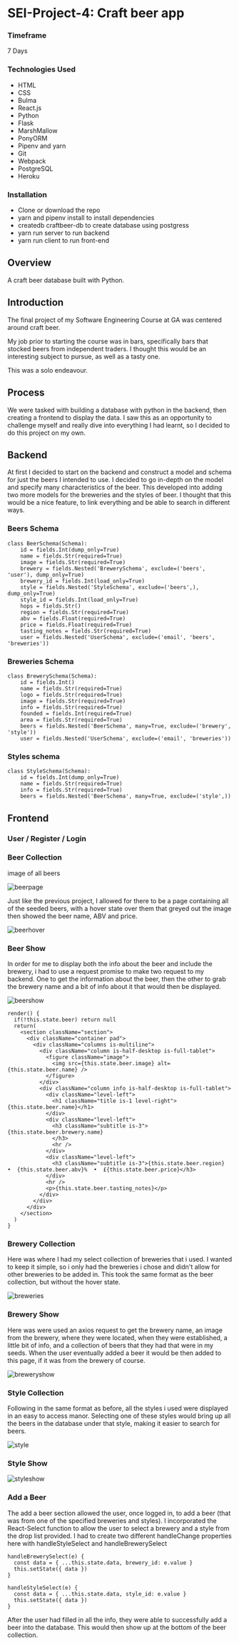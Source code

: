 # SEI-Project-4: Craft beer app

### Timeframe
7 Days

### Technologies Used
- HTML
- CSS
- Bulma
- React.js
- Python
- Flask
- MarshMallow
- PonyORM
- Pipenv and yarn
- Git
- Webpack
- PostgreSQL
- Heroku

### Installation
- Clone or download the repo
- yarn and pipenv install to install dependencies
- createdb craftbeer-db to create database using postgress
- yarn run server to run backend
- yarn run client to run front-end

## Overview

A craft beer database built with Python.

## Introduction

The final project of my Software Engineering Course at GA was centered around craft beer.

My job prior to starting the course was in bars, specifically bars that stocked beers from independent traders. I thought this would be an interesting subject to pursue, as well as a tasty one.

This was a solo endeavour.

## Process

We were tasked with building a database with python in the backend, then creating a frontend to display the data. I saw this as an opportunity to challenge myself and really dive into everything I had learnt, so I decided to do this project on my own.

## Backend
At first I decided to start on the backend and construct a model and schema for just the beers I intended to use. I decided to go in-depth on the model and specify many characteristics of the beer. This developed into adding two more models for the breweries and the styles of beer. I thought that this would be a nice feature, to link everything and be able to search in different ways.

### Beers Schema

```
class BeerSchema(Schema):
    id = fields.Int(dump_only=True)
    name = fields.Str(required=True)
    image = fields.Str(required=True)
    brewery = fields.Nested('BrewerySchema', exclude=('beers', 'user'), dump_only=True)
    brewery_id = fields.Int(load_only=True)
    style = fields.Nested('StyleSchema', exclude=('beers',), dump_only=True)
    style_id = fields.Int(load_only=True)
    hops = fields.Str()
    region = fields.Str(required=True)
    abv = fields.Float(required=True)
    price = fields.Float(required=True)
    tasting_notes = fields.Str(required=True)
    user = fields.Nested('UserSchema', exclude=('email', 'beers', 'breweries'))
```

### Breweries Schema

```
class BrewerySchema(Schema):
    id = fields.Int()
    name = fields.Str(required=True)
    logo = fields.Str(required=True)
    image = fields.Str(required=True)
    info = fields.Str(required=True)
    founded = fields.Int(required=True)
    area = fields.Str(required=True)
    beers = fields.Nested('BeerSchema', many=True, exclude=('brewery', 'style'))
    user = fields.Nested('UserSchema', exclude=('email', 'breweries'))
```

### Styles schema

```
class StyleSchema(Schema):
    id = fields.Int(dump_only=True)
    name = fields.Str(required=True)
    info = fields.Str(required=True)
    beers = fields.Nested('BeerSchema', many=True, exclude=('style',))
```

## Frontend

### User / Register / Login

### Beer Collection

image of all beers

![beerpage](images/beers.jpg)

Just like the previous project, I allowed for there to be a page containing all of the seeded beers, with a hover state over them that greyed out the image then showed the beer name, ABV and price.

![beerhover](images/beerhover.jpg)

### Beer Show

In order for me to display both the info about the beer and include the brewery, i had to use a request promise to make two request to my backend. One to get the information about the beer, then the other to grab the brewery name and a bit of info about it that would then be displayed.

![beershow](images/beershow.jpg)

```
render() {
  if(!this.state.beer) return null
  return(
    <section className="section">
      <div className="container pad">
        <div className="columns is-multiline">
          <div className="column is-half-desktop is-full-tablet">
            <figure className="image">
              <img src={this.state.beer.image} alt={this.state.beer.name} />
            </figure>
          </div>
          <div className="column info is-half-desktop is-full-tablet">
            <div className="level-left">
              <h1 className="title is-1 level-right">{this.state.beer.name}</h1>
            </div>
            <div className="level-left">
              <h3 className="subtitle is-3">{this.state.beer.brewery.name}
              </h3>
              <hr />
            </div>
            <div className="level-left">
              <h3 className="subtitle is-3">{this.state.beer.region}  •  {this.state.beer.abv}%  •  £{this.state.beer.price}</h3>
            </div>
            <hr />
            <p>{this.state.beer.tasting_notes}</p>
          </div>
        </div>
      </div>
    </section>
  )
}
```

### Brewery Collection

Here was where I had my select collection of breweries that i used. I wanted to keep it simple, so i only had the breweries i chose and didn't allow for other breweries to be added in. This took the same format as the beer collection, but without the hover state.

![breweries](images/breweries.jpg)

### Brewery Show

Here was were used an axios request to get the brewery name, an image from the brewery, where they were located, when they were established, a little bit of info, and a collection of beers that they had that were in my seeds. When the user eventually added a beer it would be then added to this page, if it was from the brewery of course.

![breweryshow](images/breweryshow.jpg)

### Style Collection

Following in the same format as before, all the styles i used were displayed in an easy to access manor. Selecting one of these styles would bring up all the beers in the database under that style, making it easier to search for beers.

![style](images/styles.jpg)

### Style Show

![styleshow](images/styleshow.jpg)

### Add a Beer

The add a beer section allowed the user, once logged in, to add a beer (that was from one of the specified breweries and styles). I incorporated the React-Select function to allow the user to select a brewery and a style from the drop list provided. I had to create two different handleChange properties here with handleStyleSelect and handleBrewerySelect

```
handleBrewerySelect(e) {
  const data = { ...this.state.data, brewery_id: e.value }
  this.setState({ data })
}

handleStyleSelect(e) {
  const data = { ...this.state.data, style_id: e.value }
  this.setState({ data })
}
```

After the user had filled in all the info, they were able to successfully add a beer into the database. This would then show up at the bottom of the beer collection.
